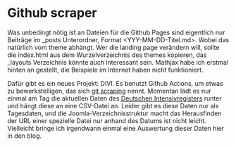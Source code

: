 # Github scraper

Was unbedingt nötig ist an Dateien für die Github Pages sind eigentlich nur Beiträge im _posts Unterordner, Format <YYY-MM-DD-Titel.md>. Wobei das natürlich vom theme abhängt.
Wer die landing page verändern will, sollte die index.html aus dem Wurzelverzeichnis des themes kopieren, das _layouts Verzeichnis könnte auch interessant sein.
Mathjax habe ich erstmal hinten an gestellt, die Beispiele im Internet haben nicht funktioniert.

Dafür gibt es ein neues Projekt: DIVI. Es benutzt Github Actions, um etwas zu bewerkstelligen, das sich [git scraping](https://simonwillison.net/2020/Oct/9/git-scraping/) nennt.
Momentan lädt es nur einmal am Tag die aktuellen Daten des [Deutschen Intensivregisters](www.divi.de) runter und hängt diese an eine CSV-Datei an.
Leider gibt es diese Daten nur als Tagesdaten, und die Joomla-Verzeichnisstruktur macht das Herausfinden der URL einer spezielle Datei nur anhand des Datums
ist nicht leicht. Vielleicht bringe ich irgendwann einmal eine Auswertung dieser Daten hier in den blog.
